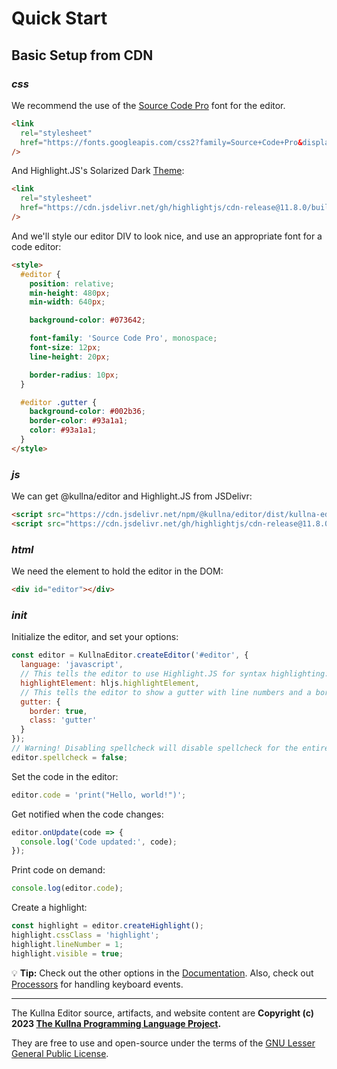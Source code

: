 # Quick Start

## Basic Setup from CDN

### _css_

We recommend the use of the [Source Code Pro](https://fonts.google.com/specimen/Source+Code+Pro)
font for the editor.

```html
<link
  rel="stylesheet"
  href="https://fonts.googleapis.com/css2?family=Source+Code+Pro&display=swap"
/>
```

And Highlight.JS's Solarized Dark
[Theme](https://github.com/highlightjs/highlight.js/tree/main/src/styles):

```html
<link
  rel="stylesheet"
  href="https://cdn.jsdelivr.net/gh/highlightjs/cdn-release@11.8.0/build/styles/base16/solarized-dark.min.css"
/>
```

And we'll style our editor DIV to look nice, and use an appropriate font for a code editor:

```html
<style>
  #editor {
    position: relative;
    min-height: 480px;
    min-width: 640px;

    background-color: #073642;

    font-family: 'Source Code Pro', monospace;
    font-size: 12px;
    line-height: 20px;

    border-radius: 10px;
  }

  #editor .gutter {
    background-color: #002b36;
    border-color: #93a1a1;
    color: #93a1a1;
  }
</style>
```

### _js_

We can get @kullna/editor and Highlight.JS from JSDelivr:

```html
<script src="https://cdn.jsdelivr.net/npm/@kullna/editor/dist/kullna-editor.min.js"></script>
<script src="https://cdn.jsdelivr.net/gh/highlightjs/cdn-release@11.8.0/build/highlight.min.js"></script>
```

### _html_

We need the element to hold the editor in the DOM:

```html
<div id="editor"></div>
```

### _init_

Initialize the editor, and set your options:

```js
const editor = KullnaEditor.createEditor('#editor', {
  language: 'javascript',
  // This tells the editor to use Highlight.JS for syntax highlighting:
  highlightElement: hljs.highlightElement,
  // This tells the editor to show a gutter with line numbers and a border:
  gutter: {
    border: true,
    class: 'gutter'
  }
});
// Warning! Disabling spellcheck will disable spellcheck for the entire page.
editor.spellcheck = false;
```

Set the code in the editor:

```js
editor.code = 'print("Hello, world!")';
```

Get notified when the code changes:

```js
editor.onUpdate(code => {
  console.log('Code updated:', code);
});
```

Print code on demand:

```js
console.log(editor.code);
```

Create a highlight:

```js
const highlight = editor.createHighlight();
highlight.cssClass = 'highlight';
highlight.lineNumber = 1;
highlight.visible = true;
```

💡 **Tip:** Check out the other options in the [Documentation](/interfaces/Options.html). Also,
check out [Processors](/modules/Processors.html) for handling keyboard events.

---

The Kullna Editor source, artifacts, and website content are **Copyright (c) 2023
[The Kullna Programming Language Project](https://www.kullna.org/).**

They are free to use and open-source under the terms of the
[GNU Lesser General Public License](https://www.gnu.org/licenses/lgpl-3.0).
